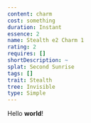 ```yaml
---
content: charm
cost: something
duration: Instant
essence: 2
name: Stealth e2 Charm 1
rating: 2
requires: []
shortDescription: ~
splat: Second Sunrise
tags: []
trait: Stealth
tree: Invisible
type: Simple
---
```


Hello **world**!
